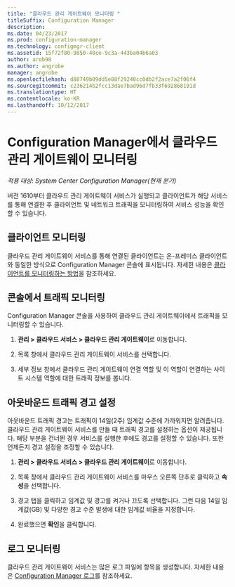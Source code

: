 ```yaml
---
title: "클라우드 관리 게이트웨이 모니터링 "
titleSuffix: Configuration Manager
description: 
ms.date: 04/23/2017
ms.prod: configuration-manager
ms.technology: configmgr-client
ms.assetid: 15f72f80-9850-40ce-9c3a-443ba04b6a03
author: arob98
ms.author: angrobe
manager: angrobe
ms.openlocfilehash: d88749b09dd5e88f29240cc0db2f2ace7a2f06f4
ms.sourcegitcommit: c236214b2fcc13dae7bad96d7fb33f692868191d
ms.translationtype: HT
ms.contentlocale: ko-KR
ms.lasthandoff: 10/12/2017
---
```

# <a name="monitor-cloud-management-gateway-in-configuration-manager"></a>Configuration Manager에서 클라우드 관리 게이트웨이 모니터링

*적용 대상: System Center Configuration Manager(현재 분기)*

버전 1610부터 클라우드 관리 게이트웨이 서비스가 실행되고 클라이언트가 해당 서비스를 통해 연결한 후 클라이언트 및 네트워크 트래픽을 모니터링하여 서비스 성능을 확인할 수 있습니다.

## <a name="monitor-clients"></a>클라이언트 모니터링

클라우드 관리 게이트웨이 서비스를 통해 연결된 클라이언트는 온-프레미스 클라이언트와 동일한 방식으로 Configuration Manager 콘솔에 표시됩니다. 자세한 내용은 [클라이언트를 모니터링하는 방법](monitor-clients.md)을 참조하세요.

## <a name="monitor-traffic-in-the-console"></a>콘솔에서 트래픽 모니터링

Configuration Manager 콘솔을 사용하여 클라우드 관리 게이트웨이에서 트래픽을 모니터링할 수 있습니다.

1. **관리 > 클라우드 서비스 > 클라우드 관리 게이트웨이**로 이동합니다.

2. 목록 창에서 클라우드 관리 게이트웨이 서비스를 선택합니다.

3. 세부 정보 창에서 클라우드 관리 게이트웨이 연결 역할 및 이 역할이 연결하는 사이트 시스템 역할에 대한 트래픽 정보를 봅니다.

## <a name="set-up-outbound-traffic-alerts"></a>아웃바운드 트래픽 경고 설정

아웃바운드 트래픽 경고는 트래픽이 14일(2주) 임계값 수준에 가까워지면 알려줍니다. 클라우드 관리 게이트웨이 서비스를 만들 때 트래픽 경고를 설정하는 옵션이 제공됩니다. 해당 부분을 건너뛴 경우 서비스를 실행한 후에도 경고를 설정할 수 있습니다. 또한 언제든지 경고 설정을 조정할 수 있습니다.

1. **관리 > 클라우드 서비스 > 클라우드 관리 게이트웨이**로 이동합니다.

2. 목록 창에서 클라우드 관리 게이트웨이 서비스를 마우스 오른쪽 단추로 클릭하고 **속성**을 선택합니다.

3. 경고 탭을 클릭하고 임계값 및 경고를 켜거나 끄도록 선택합니다. 그런 다음 14일 임계값(GB) 및 다양한 경고 수준 발생에 대한 임계값 비율을 지정합니다.

4. 완료했으면 **확인**을 클릭합니다.

## <a name="monitor-logs"></a>로그 모니터링

클라우드 관리 게이트웨이 서비스는 많은 로그 파일에 항목을 생성합니다. 자세한 내용은 [Configuration Manager 로그](/sccm/core/plan-design/hierarchy/log-files)를 참조하세요.
